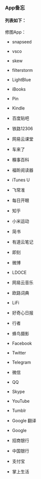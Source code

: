 ### App备忘

#### 列表如下：

修图App：

* snapseed
* vsco
* skew
* filterstorm

* LightBlue
* iBooks
* Pin
* Kindle
* 百度贴吧
 
* 铁路12306
* 网易云课堂
* 车来了
* 糗事百科
* 福昕阅读器
* iTunes U
* 飞常准
* 每日开眼
* 知乎
* 小米运动
* 简书
* 有道云笔记
* 即刻
* 微博
* LDOCE
* 网易云音乐
* 欧路词典
* LiFi
* 好奇心日报
* 行者
* 蜂鸟摄影

* Facebook
* Twitter
* Telegram
* 微信
* QQ
* Skype
* YouTube
* Tumblr
* Google 翻译
* Google

* 招商银行
* 中国银行
* 支付宝
* 掌上生活